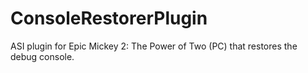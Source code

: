 # ConsoleRestorerPlugin
 ASI plugin for Epic Mickey 2: The Power of Two (PC) that restores the debug console.
